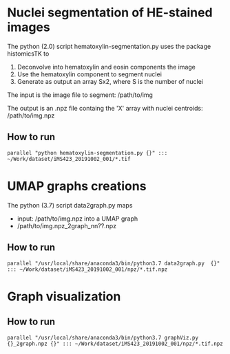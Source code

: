 # Nuclei segmentation of HE-stained images

The python (2.0) script hematoxylin-segmentation.py uses the package histomicsTK to
1. Deconvolve into hematoxylin and eosin components the image
2. Use the hematoxylin component to segment nuclei
3. Generate as output an array Sx2, where S is the number of nuclei

The input is the image file to segment: /path/to/img

The output is an .npz file containg the 'X' array with nuclei centroids: /path/to/img.npz

## How to run
``` parallel "python hematoxylin-segmentation.py {}" ::: ~/Work/dataset/iMS423_20191002_001/*.tif ```

# UMAP graphs creations
The python (3.7) script data2graph.py maps
* input: /path/to/img.npz
into a UMAP graph
* /path/to/img.npz_2graph_nn??.npz

## How to run
``` parallel "/usr/local/share/anaconda3/bin/python3.7 data2graph.py  {}" ::: ~/Work/dataset/iMS423_20191002_001/npz/*.tif.npz ```

# Graph visualization
## How to run
``` parallel "/usr/local/share/anaconda3/bin/python3.7 graphViz.py {}_2graph.npz {}" ::: ~/Work/dataset/iMS423_20191002_001/npz/*.tif.npz ```